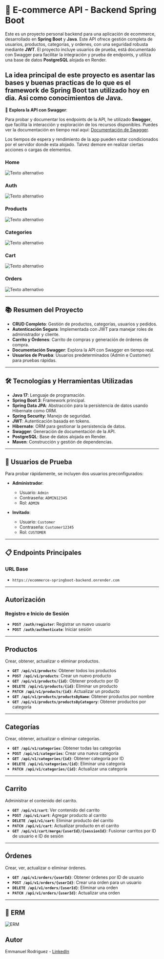 # 🛒 E-commerce API - Backend Spring Boot

Este es un proyecto personal backend para una aplicación de ecommerce, desarrollado en **Spring Boot** y **Java**. Este API ofrece gestión completa de usuarios, productos, categorías, y ordenes, con una seguridad robusta mediante **JWT**. El proyecto incluye usuarios de prueba, está documentado con Swagger para facilitar la integración y prueba de endpoints, y utiliza una base de datos **PostgreSQL** alojada en Render. 

La idea principal de este proyecto es asentar las bases y buenas practicas de lo que es el framework de Spring Boot tan utilizado hoy en dia. Asi como conocimientos de Java.
---


  🔹 **Explora la API con Swagger**:  
  
Para probar y documentar los endpoints de la API, he utilizado **Swagger**, que facilita la interacción y exploración de los recursos disponibles. Puedes ver la documentación en tiempo real aquí: [Documentación de Swagger](https://ecommerce-springboot-backend.onrender.com/swagger-ui.html).

Los tiempos de espera y rendimiento de la app pueden estar condicionados por el servidor donde esta alojado. Talvez demore en realizar ciertas acciones o cargas de elementos.


### Home
![Texto alternativo](https://i.postimg.cc/2St5BS75/swaggerhome.png)
### Auth
![Texto alternativo](https://i.postimg.cc/fRyLL9XF/auth.png)
### Products
![Texto alternativo](https://i.postimg.cc/3JnNYBym/Products-Swagger.png)
### Categories
![Texto alternativo](https://i.postimg.cc/SNyRB5Km/Categorieswagger.png)
### Cart
![Texto alternativo](https://i.postimg.cc/HW0jPHdS/Cartswagger.png)
### Orders
![Texto alternativo](https://i.postimg.cc/0jCQ6GVg/ordersswagger.png)



---

## 📚 Resumen del Proyecto

- **CRUD Completo**: Gestión de productos, categorías, usuarios y pedidos.
- **Autenticación Segura**: Implementada con JWT para manejar roles de administrador y cliente.
- **Carrito y Órdenes**: Carrito de compras y generación de órdenes de compra.
- **Documentación Swagger**: Explora la API con Swagger en tiempo real.
- **Usuarios de Prueba**: Usuarios predeterminados (Admin e Customer) para pruebas rápidas.

---

## 🛠️ Tecnologías y Herramientas Utilizadas

- **Java 17**: Lenguaje de programación.
- **Spring Boot 3**: Framework principal.
- **Spring Data JPA**: Abstracción para la persistencia de datos usando Hibernate como ORM.
- **Spring Security**: Manejo de seguridad.
- **JWT**: Autenticación basada en tokens.
- **Hibernate**: ORM para gestionar la persistencia de datos.
- **Swagger**: Generación de documentación de la API.
- **PostgreSQL**: Base de datos alojada en Render.
- **Maven**: Construcción y gestión de dependencias.

---

## 👥 Usuarios de Prueba

Para probar rápidamente, se incluyen dos usuarios preconfigurados:

- **Administrador**:
  - Usuario: `Admin`
  - Contraseña: `ADMIN12345`
  - Rol: `ADMIN`

- **Invitado**:
  - Usuario: `Customer`
  - Contraseña: `Customer12345`
  - Rol: `CUSTOMER`

---

## 📋 Endpoints Principales


### URL Base
- `https://ecommerce-springboot-backend.onrender.com`

---

## Autorización

### Registro e Inicio de Sesión
- **`POST /auth/register`**: Registrar un nuevo usuario
- **`POST /auth/authenticate`**: Iniciar sesión

---

## Productos
Crear, obtener, actualizar o eliminar productos.

- **`GET /api/v1/products`**: Obtener todos los productos
- **`POST /api/v1/products`**: Crear un nuevo producto
- **`GET /api/v1/products/{id}`**: Obtener producto por ID
- **`DELETE /api/v1/products/{id}`**: Eliminar un producto
- **`PATCH /api/v1/products/{id}`**: Actualizar un producto
- **`GET /api/v1/products/productsByName`**: Obtener productos por nombre
- **`GET /api/v1/products/productsByCategory`**: Obtener productos por categoría
---

## Categorías
Crear, obtener, actualizar o eliminar categorías.

- **`GET /api/v1/categories`**: Obtener todas las categorías
- **`POST /api/v1/categories`**: Crear una nueva categoría
- **`GET /api/v1/categories/{id}`**: Obtener categoría por ID
- **`DELETE /api/v1/categories/{id}`**: Eliminar una categoría
- **`PATCH /api/v1/categories/{id}`**: Actualizar una categoría

---

## Carrito
Administrar el contenido del carrito.

- **`GET /api/v1/cart`**: Ver contenido del carrito
- **`POST /api/v1/cart`**: Agregar producto al carrito
- **`DELETE /api/v1/cart`**: Eliminar producto del carrito
- **`PATCH /api/v1/cart`**: Actualizar producto en el carrito
- **`GET /api/v1/cart/merge/{userId}/{sessionId}`**: Fusionar carritos por ID de usuario e ID de sesión

---

## Órdenes
Crear, ver, actualizar o eliminar órdenes.

- **`GET /api/v1/orders/{userId}`**: Obtener órdenes por ID de usuario
- **`POST /api/v1/orders/{userId}`**: Crear una orden para un usuario
- **`DELETE /api/v1/orders/{userId}`**: Eliminar una orden
- **`PATCH /api/v1/orders/{userId}`**: Actualizar una orden

---

## 👥 ERM

![ERM](https://i.postimg.cc/g2QKpRXY/ERMecommerce.png)



## Autor

Emmanuel Rodriguez - [LinkedIn](https://www.linkedin.com/in/emmanuelrodr%C3%ADguezbuzzo/)
